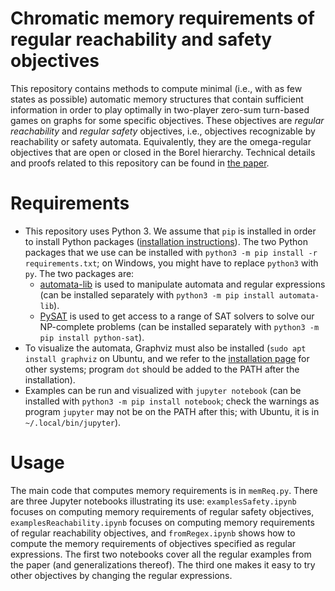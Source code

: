 # Chromatic memory requirements of regular reachability and safety objectives

This repository contains methods to compute minimal (i.e., with as few states as possible) automatic memory structures that contain sufficient information in order to play optimally in two-player zero-sum turn-based games on graphs for some specific objectives.
These objectives are *regular reachability* and *regular safety* objectives, i.e., objectives recognizable by reachability or safety automata.
Equivalently, they are the omega-regular objectives that are open or closed in the Borel hierarchy.
Technical details and proofs related to this repository can be found in [the paper](https://arxiv.org/abs/2210.09703).

# Requirements

- This repository uses Python 3. We assume that `pip` is installed in order to install Python packages ([installation instructions](https://pip.pypa.io/en/stable/installation/)).
The two Python packages that we use can be installed with `python3 -m pip install -r requirements.txt`; on Windows, you might have to replace `python3` with `py`.
The two packages are:
  - [automata-lib](https://pypi.org/project/automata-lib/) is used to manipulate automata and regular expressions (can be installed separately with `python3 -m pip install automata-lib`).
  - [PySAT](https://pysathq.github.io/) is used to get access to a range of SAT solvers to solve our NP-complete problems (can be installed separately with `python3 -m pip install python-sat`).
- To visualize the automata, Graphviz must also be installed (`sudo apt install graphviz` on Ubuntu, and we refer to the [installation page](https://graphviz.org/download/) for other systems; program `dot` should be added to the PATH after the installation).
- Examples can be run and visualized with `jupyter notebook` (can be installed with `python3 -m pip install notebook`; check the warnings as program `jupyter` may not be on the PATH after this; with Ubuntu, it is in `~/.local/bin/jupyter`).

# Usage

The main code that computes memory requirements is in `memReq.py`.
There are three Jupyter notebooks illustrating its use: `examplesSafety.ipynb` focuses on computing memory requirements of regular safety objectives, `examplesReachability.ipynb` focuses on computing memory requirements of regular reachability objectives, and `fromRegex.ipynb` shows how to compute the memory requirements of objectives specified as regular expressions.
The first two notebooks cover all the regular examples from the paper (and generalizations thereof).
The third one makes it easy to try other objectives by changing the regular expressions.

